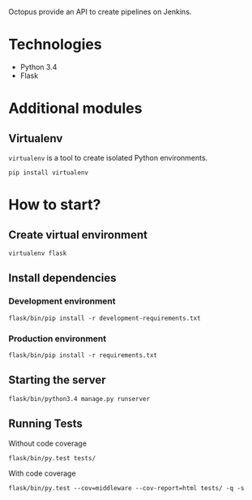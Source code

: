 Octopus provide an API to create pipelines on Jenkins.

# Technologies
- Python 3.4
- Flask

# Additional modules
## Virtualenv
`virtualenv` is a tool to create isolated Python environments.
```
pip install virtualenv
```

# How to start?

## Create virtual environment
```
virtualenv flask
```

## Install dependencies

### Development environment
```
flask/bin/pip install -r development-requirements.txt
```
### Production environment
```
flask/bin/pip install -r requirements.txt
```
## Starting the server
```
flask/bin/python3.4 manage.py runserver
```

## Running Tests
Without code coverage
```
flask/bin/py.test tests/
```
With code coverage
```
flask/bin/py.test --cov=middleware --cov-report=html tests/ -q -s
